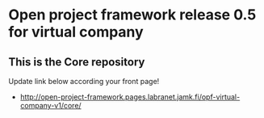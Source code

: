 # Open project framework release 0.5 for virtual company

## This is the Core repository 

Update link below according your front page!

* http://open-project-framework.pages.labranet.jamk.fi/opf-virtual-company-v1/core/
